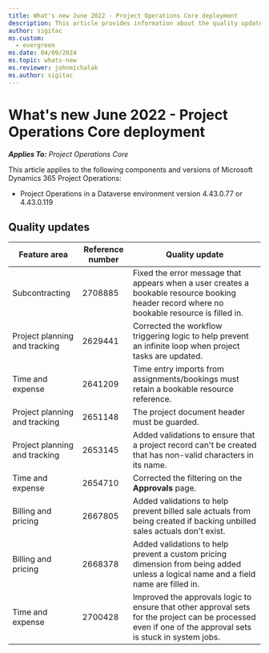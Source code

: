 ```yaml
---
title: What's new June 2022 - Project Operations Core deployment
description: This article provides information about the quality updates that are available in the June 2022 release of Microsoft Dynamics 365 Project Operations Core deployment.
author: sigitac
ms.custom:
  - evergreen
ms.date: 04/09/2024
ms.topic: whats-new
ms.reviewer: johnmichalak 
ms.author: sigitac
---
```


# What's new June 2022 - Project Operations Core deployment

_**Applies To:** Project Operations Core_

This article applies to the following components and versions of Microsoft Dynamics 365 Project Operations:

- Project Operations in a Dataverse environment version 4.43.0.77 or 4.43.0.119

## Quality updates

| Feature area | Reference number | Quality update |
| --- | --- | --- |
| Subcontracting | 2708885 | Fixed the error message that appears when a user creates a bookable resource booking header record where no bookable resource is filled in. |
| Project planning and tracking | 2629441 | Corrected the workflow triggering logic to help prevent an infinite loop when project tasks are updated. |
| Time and expense | 2641209 | Time entry imports from assignments/bookings must retain a bookable resource reference. |
| Project planning and tracking | 2651148 | The project document header must be guarded.|
| Project planning and tracking | 2653145 | Added validations to ensure that a project record can't be created that has non-valid characters in its name. |
| Time and expense | 2654710 | Corrected the filtering on the **Approvals** page. |
| Billing and pricing | 2667805 | Added validations to help prevent billed sale actuals from being created if backing unbilled sales actuals don't exist. |
| Billing and pricing | 2668378 | Added validations to help prevent a custom pricing dimension from being added unless a logical name and a field name are filled in. |
| Time and expense | 2700428 | Improved the approvals logic to ensure that other approval sets for the project can be processed even if one of the approval sets is stuck in system jobs. |
